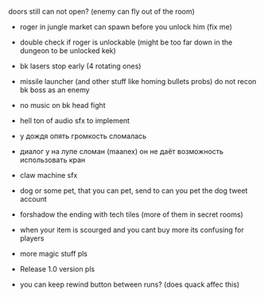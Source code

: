 doors still can not open? (enemy can fly out of the room)

* roger in jungle market can spawn before you unlock him (fix me)
* double check if roger is unlockable (might be too far down in the dungeon to be unlocked kek)
* bk lasers stop early (4 rotating ones)
* missile launcher (and other stuff like homing bullets probs) do not recon bk boss as an enemy

* no music on bk head fight
* hell ton of audio sfx to implement
* у дождя опять громкость сломалась
* диалог у на лупе сломан (maanex) он не даёт возможность использовать кран
* claw machine sfx

* dog or some pet, that you can pet, send to can you pet the dog tweet account
* forshadow the ending with tech tiles (more of them in secret rooms)

* when your item is scourged and you cant buy more its confusing for players
* more magic stuff pls
* Release 1.0 version pls
* you can keep rewind button between runs? (does quack affec this)
